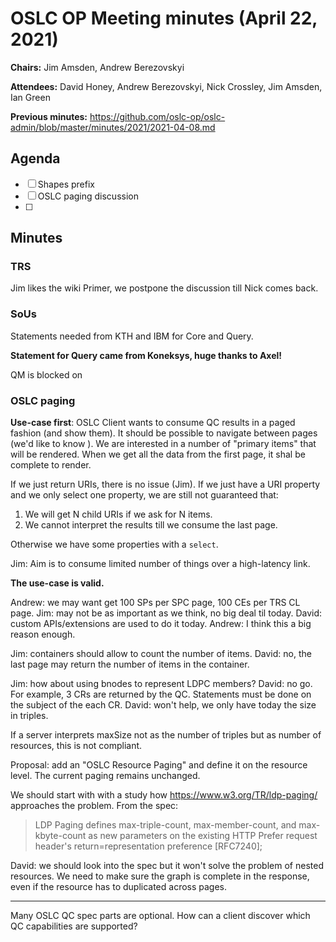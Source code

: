 # OSLC OP Meeting minutes (April 22, 2021)

**Chairs:** Jim Amsden, Andrew Berezovskyi

**Attendees:** David Honey, Andrew Berezovskyi, Nick Crossley, Jim Amsden, Ian Green

**Previous minutes:** https://github.com/oslc-op/oslc-admin/blob/master/minutes/2021/2021-04-08.md

## Agenda

- [ ] Shapes prefix
- [ ] OSLC paging discussion
- [ ] 
## Minutes

### TRS

Jim likes the wiki Primer, we postpone the discussion till Nick comes back.

### SoUs

Statements needed from KTH and IBM for Core and Query.

**Statement for Query came from Koneksys, huge thanks to Axel!**

QM is blocked on 

### OSLC paging

**Use-case first**: OSLC Client wants to consume QC results in a paged fashion (and show them). It should be possible to navigate between pages (we'd like to know ). We are interested in a number of "primary items" that will be rendered. When we get all the data from the first page, it shal be complete to render.

If we just return URIs, there is no issue (Jim). If we just have a URI property and we only select one property, we are still not guaranteed that:

1. We will get N child URIs if we ask for N items.
2. We cannot interpret the results till we consume the last page.

Otherwise we have some properties with a `select`.

Jim: Aim is to consume limited number of things over a high-latency link.

**The use-case is valid.**

Andrew: we may want get 100 SPs per SPC page, 100 CEs per TRS CL page. Jim: may not be as important as we think, no big deal til today. David: custom APIs/extensions are used to do it today. Andrew: I think this a big reason enough.

Jim: containers should allow to count the number of items. David: no, the last page may return the number of items in the container.

Jim: how about using bnodes to represent LDPC members? David: no go. For example, 3 CRs are returned by the QC. Statements must be done on the subject of the each CR. David: won't help, we only have today the size in triples.

If a server interprets maxSize not as the number of triples but as number of resources, this is not compliant.

Proposal: add an "OSLC Resource Paging" and define it on the resource level. The current paging remains unchanged.

We should start with with a study how https://www.w3.org/TR/ldp-paging/ approaches the problem. From the spec:

> LDP Paging defines max-triple-count, max-member-count, and max-kbyte-count as new parameters on the existing HTTP Prefer request header's return=representation preference [RFC7240];

David: we should look into the spec but it won't solve the problem of nested resources. We need to make sure the graph is complete in the response, even if the resource has to duplicated across pages.

---

Many OSLC QC spec parts are optional. How can a client discover which QC capabilities are supported?
